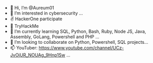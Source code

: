 - 👋 Hi, I’m @Aureum01
- 👀 I’m interested in cybersecurity ...
- ✌  HackerOne participate
- 🎁 TryHackMe
- 🌱 I’m currently learning SQL, Python, Bash, Ruby, Node JS, Java, Assembly, GoLang, Powershell and PHP ...
- 💞️ I’m looking to collaborate on Python, Powershell, SQL projects...
- 📫 YouTuber: https://www.youtube.com/channel/UCz-JvOjUR_NOUAg_9Hnp1Sw ...

<!---
Aureum01/Aureum01 is a ✨ special ✨ repository because its `README.md` (this file) appears on your GitHub profile.
You can click the Preview link to take a look at your changes.
--->
